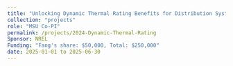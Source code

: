 ```yaml
---
title: "Unlocking Dynamic Thermal Rating Benefits for Distribution Systems"
collection: "projects"
role: "MSU Co-PI"
permalink: /projects/2024-Dynamic-Thermal-Rating
Sponsor: NREL
Funding: "Fang's share: $50,000, Total: $250,000"
date: 2025-01-01 to 2025-06-30
---
```

